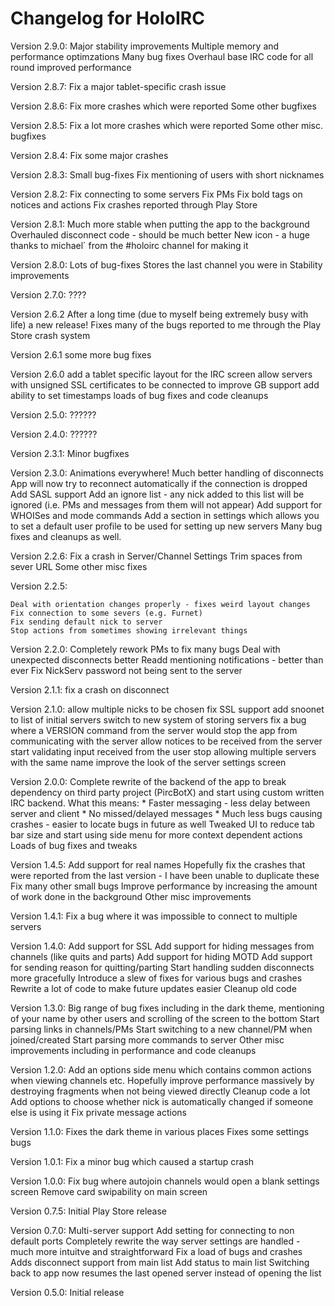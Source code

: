 Changelog for HoloIRC
======
Version 2.9.0:
    Major stability improvements
    Multiple memory and performance optimzations
    Many bug fixes
    Overhaul base IRC code for all round improved performance

Version 2.8.7:
    Fix a major tablet-specific crash issue

Version 2.8.6:
    Fix more crashes which were reported
    Some other bugfixes

Version 2.8.5:
    Fix a lot more crashes which were reported
    Some other misc. bugfixes

Version 2.8.4:
    Fix some major crashes

Version 2.8.3:
    Small bug-fixes
    Fix mentioning of users with short nicknames

Version 2.8.2:
    Fix connecting to some servers
    Fix PMs
    Fix bold tags on notices and actions
    Fix crashes reported through Play Store

Version 2.8.1:
    Much more stable when putting the app to the background
    Overhauled disconnect code - should be much better
    New icon - a huge thanks to michael` from the #holoirc channel for making it

Version 2.8.0:
    Lots of bug-fixes
    Stores the last channel you were in
    Stability improvements

Version 2.7.0:
    ????

Version 2.6.2
    After a long time (due to myself being extremely busy with life) a new release!
    Fixes many of the bugs reported to me through the Play Store crash system

Version 2.6.1
    some more bug fixes

Version 2.6.0
    add a tablet specific layout for the IRC screen
    allow servers with unsigned SSL certificates to be connected to
    improve GB support
    add ability to set timestamps
    loads of bug fixes and code cleanups

Version 2.5.0:
    ??????

Version 2.4.0:
    ??????

Version 2.3.1:
    Minor bugfixes

Version 2.3.0:
    Animations everywhere!
    Much better handling of disconnects
    App will now try to reconnect automatically if the connection is dropped
    Add SASL support
    Add an ignore list - any nick added to this list will be ignored (i.e. PMs and messages from them will not appear)
    Add support for WHOISes and mode commands
    Add a section in settings which allows you to set a default user profile to be used for setting up new servers
    Many bug fixes and cleanups as well.

Version 2.2.6:
    Fix a crash in Server/Channel Settings
    Trim spaces from sever URL
    Some other misc fixes

Version 2.2.5:

    Deal with orientation changes properly - fixes weird layout changes
    Fix connection to some severs (e.g. Furnet)
    Fix sending default nick to server
    Stop actions from sometimes showing irrelevant things

Version 2.2.0:
    Completely rework PMs to fix many bugs
    Deal with unexpected disconnects better
    Readd mentioning notifications - better than ever
    Fix NickServ password not being sent to the server

Version 2.1.1:
    fix a crash on disconnect

Version 2.1.0:
    allow multiple nicks to be chosen
    fix SSL support
    add snoonet to list of initial servers
    switch to new system of storing servers
    fix a bug where a VERSION command from the server would stop the app from communicating with the server
    allow notices to be received from the server
    start validating input received from the user
    stop allowing multiple servers with the same name
    improve the look of the server settings screen

Version 2.0.0:
    Complete rewrite of the backend of the app to break dependency on third party project (PircBotX) and start using custom written IRC backend. What this means:
    * Faster messaging - less delay between server and client
    * No missed/delayed messages
    * Much less bugs causing crashes - easier to locate bugs in future as well
    Tweaked UI to reduce tab bar size and start using side menu for more context dependent actions
    Loads of bug fixes and tweaks

Version 1.4.5:
    Add support for real names
    Hopefully fix the crashes that were reported from the last version - I have been unable to duplicate these
    Fix many other small bugs
    Improve performance by increasing the amount of work done in the background
    Other misc improvements

Version 1.4.1:
    Fix a bug where it was impossible to connect to multiple servers

Version 1.4.0:
    Add support for SSL
    Add support for hiding messages from channels (like quits and parts)
    Add support for hiding MOTD
    Add support for sending reason for quitting/parting
    Start handling sudden disconnects more gracefully
    Introduce a slew of fixes for various bugs and crashes
    Rewrite a lot of code to make future updates easier
    Cleanup old code

Version 1.3.0:
    Big range of bug fixes including in the dark theme, mentioning of your name by other users and scrolling of the screen to the bottom
    Start parsing links in channels/PMs
    Start switching to a new channel/PM when joined/created
    Start parsing more commands to server
    Other misc improvements including in performance and code cleanups

Version 1.2.0:
    Add an options side menu which contains common actions when viewing channels etc.
    Hopefully improve performance massively by destroying fragments when not being viewed directly
    Cleanup code a lot
    Add options to choose whether nick is automatically changed if someone else is using it
    Fix private message actions

Version 1.1.0:
    Fixes the dark theme in various places
    Fixes some settings bugs

Version 1.0.1:
    Fix a minor bug which caused a startup crash

Version 1.0.0:
    Fix bug where autojoin channels would open a blank settings screen
    Remove card swipability on main screen

Version 0.7.5:
    Initial Play Store release

Version 0.7.0:
    Multi-server support
    Add setting for connecting to non default ports
    Completely rewrite the way server settings are handled - much more intuitve and straightforward
    Fix a load of bugs and crashes
    Adds disconnect support from main list
    Add status to main list
    Switching back to app now resumes the last opened server instead of opening the list

Version 0.5.0:
    Initial release
